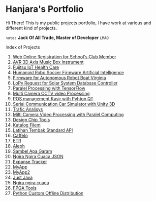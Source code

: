 # Hanjara's Portfolio

Hi There! This is my public projects portfolio, I have work at various and different kind of projects.

`note:` **Jack Of All Trade, Master of Developer** `LMAO`


Index of Projects

1. [Web Online Registration for School's Club Member](https://github.com/mashanz/pendaftaran-online-ekskul)
2. [AVR 3D Axis Music Box Instrument](https://github.com/mashanz/AVR-3D-Axis-Music-Box-Instrument)
3. [Fujitsu IoT Health Care](https://github.com/mashanz/Fujitsu-Health-Care)
4. [Humanoid Robo Soccer Firmware Artificial Intelligence
](https://github.com/mashanz/ELPISTOLERRO)
5. [Firmware for Autonomous Robot Boat Virginia](https://github.com/mashanz/Dewantara-Robo-Boat-Virginia)
6. [LoPy Request for Solar System Database Controller
](https://github.com/mashanz/Solar-Sel-Controller-LoPy)
7. [Paralel Processing with TensorFlow](https://github.com/mashanz/Paralel-Calculating-with-Tensor-Flow)
8. [Multi Camera CCTV video Processing](https://github.com/mashanz/multi-cam-template)
9. [POS management Kasir with Pyhton QT](https://github.com/mashanz/E-Kasir-Dashboard-C-QT)
10. [Serial Communication Car Simulator with Unity 3D](https://github.com/mashanz/Serial-Comm-Car-Simulator-with-Unity-3D)
11. [Trafic Analisys](https://github.com/mashanz/Trafic-Analisys-with-Google-API)
12. [Milti Camera Video Processing with Paralel Computing](https://github.com/mashanz/client_server_with_thread)
13. [Design Chip Tools](https://github.com/mashanz/Design-Chip-Tools)
14. [Katalog Filem](https://github.com/mashanz/KatalogFilem)
15. [Latihan Tembak Standard API](https://github.com/mashanz/LatihanTembakStandardAPI)
16. [CaffeIn](https://github.com/mashanz/CaffeIn)
17. [ETR](https://github.com/mashanz/ETR)
18. [Aleph](https://github.com/mashanz/Aleph)
19. [Sambel Apa Garam](https://github.com/mashanz/SambelApaGaram)
20. [Ngira Ngira Cuaca JSON](https://github.com/mashanz/NgiraNgiraCuacaJSON)
21. [Expanse Tracker](https://github.com/mashanz/ExpanseTracker)
22. [MyApp](https://github.com/mashanz/MyApplication)
23. [MyApp2](https://github.com/mashanz/MyApplication2)
24. [Just Java](https://github.com/mashanz/JustJava)
25. [Ngira ngira cuaca](https://github.com/mashanz/NgiraNgiraCuaca)
26. [FPGA Tools](https://github.com/mashanz/FPGA-Tools-Firmware-ElberV2)
27. [Python Custom Offline Distribution](https://github.com/mashanz/python_self_dist)
